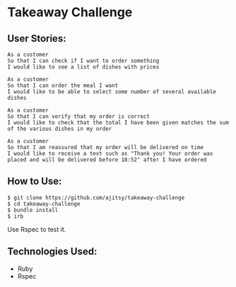 Takeaway Challenge
==================

User Stories:
-------

```
As a customer
So that I can check if I want to order something
I would like to see a list of dishes with prices

As a customer
So that I can order the meal I want
I would like to be able to select some number of several available dishes

As a customer
So that I can verify that my order is correct
I would like to check that the total I have been given matches the sum of the various dishes in my order

As a customer
So that I am reassured that my order will be delivered on time
I would like to receive a text such as "Thank you! Your order was placed and will be delivered before 18:52" after I have ordered
```

How to Use:
-------

```
$ git clone https://github.com/ajitsy/takeaway-challenge
$ cd takeaway-challenge
$ bundle install
$ irb
```

Use Rspec to test it.

Technologies Used:
-------
* Ruby
* Rspec
